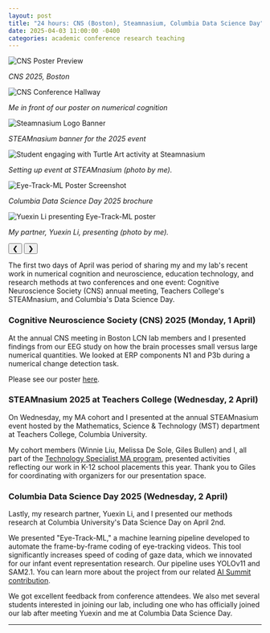 ```yaml
---
layout: post
title: "24 hours: CNS (Boston), Steamnasium, Columbia Data Science Day"
date: 2025-04-03 11:00:00 -0400
categories: academic conference research teaching
---
```


<link rel="stylesheet" href="/assets/css/carousel.css">

<div class="image-carousel">
  <div class="carousel-slides">
    <div class="carousel-slide">
      <img src="/media/2025-04-01 CNS - Screenshot 2025-04-13 172743.png" alt="CNS Poster Preview" />
      <p><em>CNS 2025, Boston</em></p>
    </div>
    <div class="carousel-slide">
       <img src="/media/2025-04-01 20250401_080827-2.jpg" alt="CNS Conference Hallway" />
       <p><em>Me in front of our poster on numerical cognition</em></p>
    </div>
    <div class="carousel-slide">
       <img src="/media/2024-04-02-steamnasium.png" alt="Steamnasium Logo Banner" />
       <p><em>STEAMnasium banner for the 2025 event</em></p>
    </div>
    <div class="carousel-slide">
       <img src="/media/2025-04-02 20250402_115250.jpg" alt="Student engaging with Turtle Art activity at Steamnasium" />
       <p><em>Setting up event at STEAMnasium (photo by me).</em></p>
    </div>
     <div class="carousel-slide">
       <img src="/media/2025-04-02 Columbia Data Science Day Screenshot 2025-04-13 172903.png" alt="Eye-Track-ML Poster Screenshot" />
       <p><em>Columbia Data Science Day 2025 brochure</em></p>
    </div>
    <div class="carousel-slide">
       <img src="/media/2025-04-02 20250402_142105.jpg" alt="Yuexin Li presenting Eye-Track-ML poster" />
       <p><em>My partner, Yuexin Li, presenting (photo by me).</em></p>
    </div>
  </div>
  <button class="carousel-button prev">&#10094;</button>
  <button class="carousel-button next">&#10095;</button>
  <div class="carousel-thumbnails">
    <!-- Thumbnails will be generated by JS -->
  </div>
</div>

The first two days of April was period of sharing my and my lab's recent work in numerical cognition and neuroscience, education technology, and research methods at two conferences and one event: Cognitive Neuroscience Society (CNS) annual meeting, Teachers College's STEAMnasium, and Columbia's Data Science Day.

### Cognitive Neuroscience Society (CNS) 2025 (Monday, 1 April)

At the annual CNS meeting in Boston LCN lab members and I presented findings from our EEG study on how the brain processes small versus large numerical quantities. We looked at ERP components N1 and P3b during a numerical change detection task.

Please see our poster [here](https://docs.google.com/presentation/d/1F8Xo6gHzu2mmPiA4LIeVx1f57T2R2S1dVuSJrParDTQ/edit?usp=sharing).

### STEAMnasium 2025 at Teachers College (Wednesday, 2 April)

On Wednesday, my MA cohort and I presented at the annual STEAMnasium event hosted by the Mathematics, Science & Technology (MST) department at Teachers College, Columbia University. 

My cohort members (Winnie Liu, Melissa De Sole, Giles Bullen) and I, all part of the [Technology Specialist MA program](https://www.tc.columbia.edu/cmltd/academics/degrees--requirements/technology-specialist-ma-initial/), presented activities reflecting our work in K-12 school placements this year. Thank you to Giles for coordinating with organizers for our presentation space.

### Columbia Data Science Day 2025 (Wednesday, 2 April)

Lastly, my research partner, Yuexin Li, and I presented our methods research at Columbia University's Data Science Day on April 2nd. 

We presented "Eye-Track-ML," a machine learning pipeline developed to automate the frame-by-frame coding of eye-tracking videos. This tool significantly increases speed of coding of gaze data, which we innovated for our infant event representation research. Our pipeline uses YOLOv11 and SAM2.1. You can learn more about the project from our related [AI Summit contribution](/academic/research/2025/03/04/Columbia-AI-Summit-poster-contribution.html).

We got excellent feedback from conference attendees. We also met several students interested in joining our lab, including one who has officially joined our lab after meeting Yuexin and me at Columbia Data Science Day.

---

<script src="/assets/js/carousel.js"></script>


